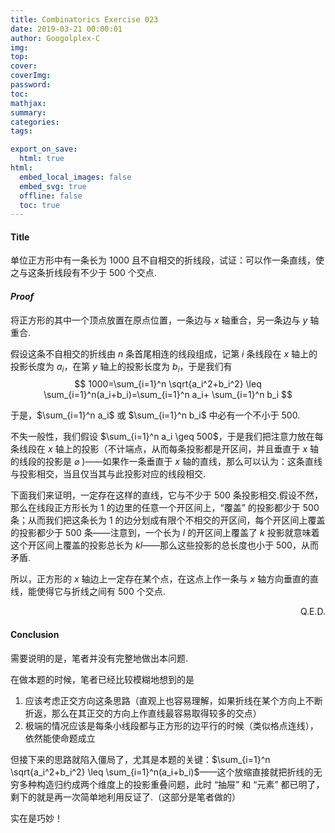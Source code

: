 ```yaml
---
title: Combinatorics Exercise 023
date: 2019-03-21 00:00:01
author: Googolplex-C
img: 
top: 
cover: 
coverImg: 
password: 
toc: 
mathjax: 
summary: 
categories: 
tags:

export_on_save:
  html: true
html:
  embed_local_images: false
  embed_svg: true
  offline: false
  toc: true
---
```


#### Title
单位正方形中有一条长为 $1000$ 且不自相交的折线段，试证：可以作一条直线，使之与这条折线段有不少于 $500$ 个交点.

<!-- more -->

#### *Proof*
将正方形的其中一个顶点放置在原点位置，一条边与 $x$ 轴重合，另一条边与 $y$ 轴重合.

假设这条不自相交的折线由 $n$ 条首尾相连的线段组成，记第 $i$ 条线段在 $x$ 轴上的投影长度为 $a_i$，在第 $y$ 轴上的投影长度为 $b_i$，于是我们有
$$
1000=\sum_{i=1}^n \sqrt{a_i^2+b_i^2} \leq \sum_{i=1}^n(a_i+b_i)=\sum_{i=1}^n a_i+ \sum_{i=1}^n b_i
$$

于是，$\sum_{i=1}^n a_i$ 或 $\sum_{i=1}^n b_i$ 中必有一个不小于 $500$.

不失一般性，我们假设 $\sum_{i=1}^n a_i \geq 500$，于是我们把注意力放在每条线段在 $x$ 轴上的投影（不计端点，从而每条投影都是开区间，并且垂直于 $x$ 轴的线段的投影是 $\varnothing$ )——如果作一条垂直于 $x$ 轴的直线，那么可以认为：这条直线与投影相交，当且仅当其与此投影对应的线段相交.

下面我们来证明，一定存在这样的直线，它与不少于 $500$ 条投影相交.假设不然，那么在线段正方形长为 $1$ 的边里的任意一个开区间上，“覆盖” 的投影都少于 $500$ 条；从而我们把这条长为 $1$ 的边分划成有限个不相交的开区间，每个开区间上覆盖的投影都少于 $500$ 条——注意到，一个长为 $l$ 的开区间上覆盖了 $k$ 投影就意味着这个开区间上覆盖的投影总长为 $kl$——那么这些投影的总长度也小于 $500$，从而矛盾.

所以，正方形的 $x$ 轴边上一定存在某个点，在这点上作一条与 $x$ 轴方向垂直的直线，能使得它与折线之间有 $500$ 个交点.

<p align="right">Q.E.D.</p>

#### Conclusion

需要说明的是，笔者并没有完整地做出本问题.

在做本题的时候，笔者已经比较模糊地想到的是

1. 应该考虑正交方向这条思路（直观上也容易理解，如果折线在某个方向上不断折返，那么在其正交的方向上作直线最容易取得较多的交点）
2. 极端的情况应该是每条小线段都与正方形的边平行的时候（类似格点连线），依然能使命题成立

但接下来的思路就陷入僵局了，尤其是本题的关键：$\sum_{i=1}^n \sqrt{a_i^2+b_i^2} \leq \sum_{i=1}^n(a_i+b_i)$——这个放缩直接就把折线的无穷多种构造归约成两个维度上的投影重叠问题，此时 “抽屉” 和 “元素” 都已明了，剩下的就是再一次简单地利用反证了.（这部分是笔者做的）

实在是巧妙！